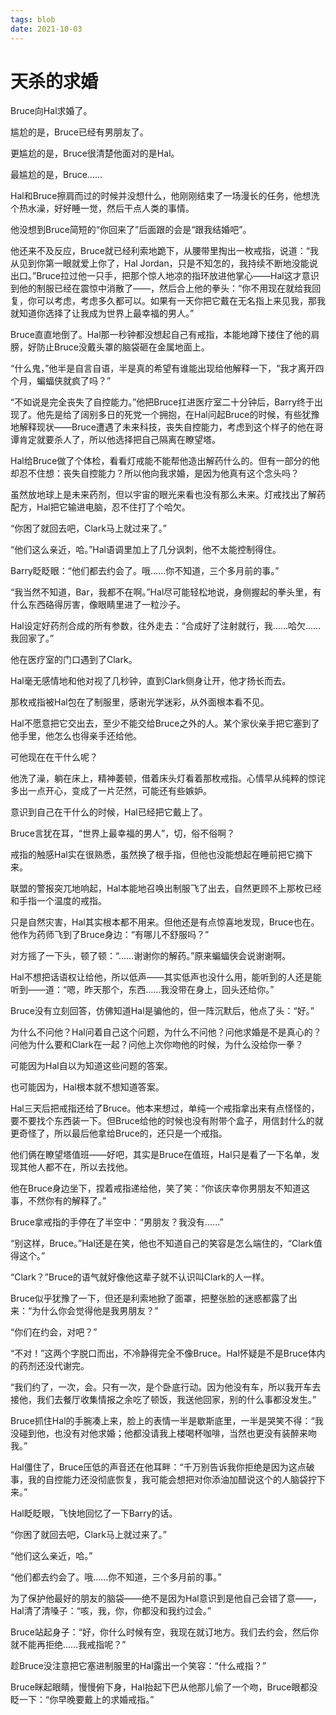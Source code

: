 ```yaml
---
tags: blob
date: 2021-10-03
---
```


# 天杀的求婚

Bruce向Hal求婚了。

尴尬的是，Bruce已经有男朋友了。

更尴尬的是，Bruce很清楚他面对的是Hal。

最尴尬的是，Bruce……



Hal和Bruce擦肩而过的时候并没想什么，他刚刚结束了一场漫长的任务，他想洗个热水澡，好好睡一觉，然后干点人类的事情。

他没想到Bruce简短的“你回来了”后面跟的会是“跟我结婚吧”。

他还来不及反应，Bruce就已经利索地跪下，从腰带里掏出一枚戒指，说道：“我从见到你第一眼就爱上你了，Hal Jordan，只是不知怎的，我持续不断地没能说出口。”Bruce拉过他一只手，把那个惊人地凉的指环放进他掌心——Hal这才意识到他的制服已经在震惊中消散了——，然后合上他的拳头：“你不用现在就给我回复，你可以考虑，考虑多久都可以。如果有一天你把它戴在无名指上来见我，那我就知道你选择了让我成为世界上最幸福的男人。”

Bruce直直地倒了。Hal那一秒钟都没想起自己有戒指，本能地蹲下搂住了他的肩膀，好防止Bruce没戴头罩的脑袋砸在金属地面上。

“什么鬼，”他半是自言自语，半是真的希望有谁能出现给他解释一下，“我才离开四个月，蝙蝠侠就疯了吗？”



“不如说是完全丧失了自控能力。”他把Bruce扛进医疗室二十分钟后，Barry终于出现了。他先是给了阔别多日的死党一个拥抱，在Hal问起Bruce的时候，有些犹豫地解释现状——Bruce遭遇了未来科技，丧失自控能力，考虑到这个样子的他在哥谭肯定就要杀人了，所以他选择把自己隔离在瞭望塔。

Hal给Bruce做了个体检，看看灯戒能不能帮他造出解药什么的。但有一部分的他却忍不住想：丧失自控能力？所以他向我求婚，是因为他真有这个念头吗？

虽然放地球上是未来药剂，但以宇宙的眼光来看也没有那么未来。灯戒找出了解药配方，Hal把它输进电脑，忍不住打了个哈欠。

“你困了就回去吧，Clark马上就过来了。”

“他们这么亲近，哈。”Hal语调里加上了几分讽刺，他不太能控制得住。

Barry眨眨眼：“他们都去约会了。哦……你不知道，三个多月前的事。”

“我当然不知道，Bar，我都不在啊。”Hal尽可能轻松地说，身侧握起的拳头里，有什么东西硌得厉害，像眼睛里进了一粒沙子。

Hal设定好药剂合成的所有参数，往外走去：“合成好了注射就行，我……哈欠……我回家了。”

他在医疗室的门口遇到了Clark。

Hal毫无感情地和他对视了几秒钟，直到Clark侧身让开，他才扬长而去。



那枚戒指被Hal包在了制服里，感谢光学迷彩，从外面根本看不见。

Hal不愿意把它交出去，至少不能交给Bruce之外的人。某个家伙亲手把它塞到了他手里，他怎么也得亲手还给他。

可他现在在干什么呢？

他洗了澡，躺在床上，精神萎顿，借着床头灯看着那枚戒指。心情早从纯粹的惊诧多出一点开心，变成了一片茫然，可能还有些嫉妒。

意识到自己在干什么的时候，Hal已经把它戴上了。

Bruce言犹在耳，“世界上最幸福的男人”，切，俗不俗啊？



戒指的触感Hal实在很熟悉，虽然换了根手指，但他也没能想起在睡前把它摘下来。

联盟的警报突兀地响起，Hal本能地召唤出制服飞了出去，自然更顾不上那枚已经和手指一个温度的戒指。

只是自然灾害，Hal其实根本都不用来。但他还是有点惊喜地发现，Bruce也在。他作为药师飞到了Bruce身边：“有哪儿不舒服吗？”

对方摇了一下头，顿了顿：“……谢谢你的解药。”原来蝙蝠侠会说谢谢啊。

Hal不想把话语权让给他，所以低声——其实低声也没什么用，能听到的人还是能听到——道：“嗯，昨天那个，东西……我没带在身上，回头还给你。”

Bruce没有立刻回答，仿佛知道Hal是骗他的，但一阵沉默后，他点了头：“好。”

为什么不问他？Hal问着自己这个问题，为什么不问他？问他求婚是不是真心的？问他为什么要和Clark在一起？问他上次你吻他的时候，为什么没给你一拳？

可能因为Hal自以为知道这些问题的答案。

也可能因为，Hal根本就不想知道答案。



Hal三天后把戒指还给了Bruce。他本来想过，单纯一个戒指拿出来有点怪怪的，要不要找个东西装一下。但Bruce给他的时候也没有附带个盒子，用信封什么的就更奇怪了，所以最后他拿给Bruce的，还只是一个戒指。

他们俩在瞭望塔值班——好吧，其实是Bruce在值班，Hal只是看了一下名单，发现其他人都不在，所以去找他。

他在Bruce身边坐下，捏着戒指递给他，笑了笑：“你该庆幸你男朋友不知道这事，不然你有的解释了。”

Bruce拿戒指的手停在了半空中：“男朋友？我没有……”

“别这样，Bruce。”Hal还是在笑，他也不知道自己的笑容是怎么端住的，“Clark值得这个。”

“Clark？”Bruce的语气就好像他这辈子就不认识叫Clark的人一样。

Bruce似乎犹豫了一下，但还是利索地掀了面罩，把整张脸的迷惑都露了出来：“为什么你会觉得他是我男朋友？”

“你们在约会，对吧？”

“不对！”这两个字脱口而出，不冷静得完全不像Bruce。Hal怀疑是不是Bruce体内的药剂还没代谢完。

“我们约了，一次，会。只有一次，是个卧底行动。因为他没有车，所以我开车去接他，我们去餐厅收集情报之余吃了顿饭，我送他回家，别的什么事都没发生。”

Bruce抓住Hal的手腕凑上来，脸上的表情一半是歇斯底里，一半是哭笑不得：“我没碰到他，也没有对他求婚；他都没请我上楼喝杯咖啡，当然也更没有装醉来吻我。”

Hal僵住了，Bruce压低的声音还在他耳畔：“千万别告诉我你拒绝是因为这点破事，我的自控能力还没彻底恢复，我可能会想把对你添油加醋说这个的人脑袋拧下来。”

Hal眨眨眼，飞快地回忆了一下Barry的话。

“你困了就回去吧，Clark马上就过来了。”

“他们这么亲近，哈。”

“他们都去约会了。哦……你不知道，三个多月前的事。”

为了保护他最好的朋友的脑袋——绝不是因为Hal意识到是他自己会错了意——，Hal清了清嗓子：“咳，我，你，你都没和我约过会。”

Bruce站起身子：“好，你什么时候有空，我现在就订地方。我们去约会，然后你就不能再拒绝……我戒指呢？”

趁Bruce没注意把它塞进制服里的Hal露出一个笑容：“什么戒指？”

Bruce眯起眼睛，慢慢俯下身，Hal抬起下巴从他那儿偷了一个吻，Bruce眼都没眨一下：“你早晚要戴上的求婚戒指。”
